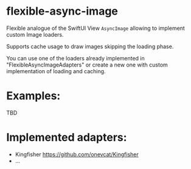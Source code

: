 # flexible-async-image

Flexible analogue of the SwiftUI View `AsyncImage` allowing to implement custom Image loaders.

Supports cache usage to draw images skipping the loading phase.

You can use one of the loaders already implemented in "FlexibleAsyncImageAdapters" or create a new one with custom implementation of loading and caching.

# Examples:

TBD

# Implemented adapters:

- Kingfisher https://github.com/onevcat/Kingfisher
- ...
